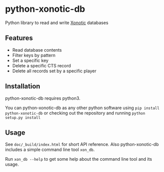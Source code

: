 python-xonotic-db
=====

Python library to read and write [Xonotic](http://xonotic.org) databases


Features
------

 * Read database contents
 * Filter keys by pattern
 * Set a specific key
 * Delete a specific CTS record
 * Delete all records set by a specific player


Installation
--------

python-xonotic-db requires python3.

You can python-xonotic-db as any other python software using  `pip install python-xonotic-db` or checking out the repository and running `python setup.py install`


Usage
------

See `doc/_build/index.html` for short API reference. Also python-xonotic-db includes a simple command line tool `xon_db`.

Run `xon_db --help` to get some help about the command line tool and its usage.
